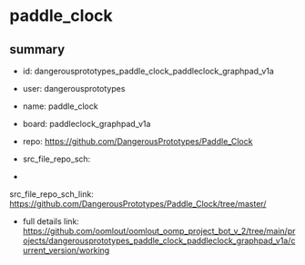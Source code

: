 # paddle_clock
 
## summary 
* id: dangerousprototypes_paddle_clock_paddleclock_graphpad_v1a
* user: dangerousprototypes
* name: paddle_clock
* board: paddleclock_graphpad_v1a
* repo: https://github.com/DangerousPrototypes/Paddle_Clock



* src_file_repo_sch: 
*
 src_file_repo_sch_link: https://github.com/DangerousPrototypes/Paddle_Clock/tree/master/
* full details link: https://github.com/oomlout/oomlout_oomp_project_bot_v_2/tree/main/projects/dangerousprototypes_paddle_clock_paddleclock_graphpad_v1a/current_version/working  







